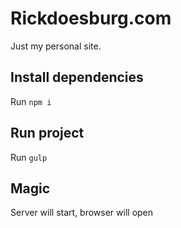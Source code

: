 # Rickdoesburg.com
Just my personal site.

## Install dependencies
Run `npm i`

## Run project
Run `gulp`

## Magic
Server will start, browser will open
